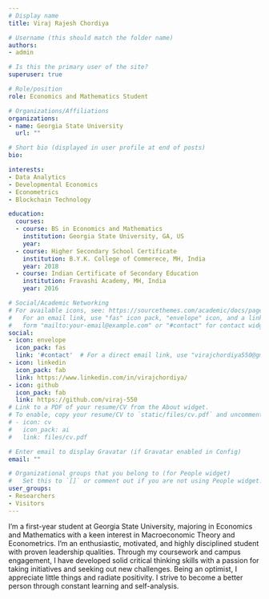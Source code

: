 ```yaml
---
# Display name
title: Viraj Rajesh Chordiya

# Username (this should match the folder name)
authors:
- admin

# Is this the primary user of the site?
superuser: true

# Role/position
role: Economics and Mathematics Student

# Organizations/Affiliations
organizations:
- name: Georgia State University
  url: ""

# Short bio (displayed in user profile at end of posts)
bio: 

interests:
- Data Analytics
- Developmental Economics
- Econometrics
- Blockchain Technology

education:
  courses:
  - course: BS in Economics and Mathematics
    institution: Georgia State University, GA, US
    year: 
  - course: Higher Secondary School Certificate
    institution: B.Y.K. College of Commerece, MH, India
    year: 2018
  - course: Indian Certificate of Secondary Education
    institution: Fravashi Academy, MH, India
    year: 2016

# Social/Academic Networking
# For available icons, see: https://sourcethemes.com/academic/docs/page-builder/#icons
#   For an email link, use "fas" icon pack, "envelope" icon, and a link in the
#   form "mailto:your-email@example.com" or "#contact" for contact widget.
social:
- icon: envelope
  icon_pack: fas
  link: '#contact'  # For a direct email link, use "virajchordiya550@gmail.com".
- icon: linkedin
  icon_pack: fab
  link: https://www.linkedin.com/in/virajchordiya/
- icon: github
  icon_pack: fab
  link: https://github.com/viraj-550
# Link to a PDF of your resume/CV from the About widget.
# To enable, copy your resume/CV to `static/files/cv.pdf` and uncomment the lines below.
# - icon: cv
#   icon_pack: ai
#   link: files/cv.pdf

# Enter email to display Gravatar (if Gravatar enabled in Config)
email: ""

# Organizational groups that you belong to (for People widget)
#   Set this to `[]` or comment out if you are not using People widget.
user_groups:
- Researchers
- Visitors
---
```

I’m a first-year student at Georgia State University, majoring in Economics and Mathematics with a keen interest in Macroeconomic Theory and Econometrics. I’m an enthusiastic, motivated, and highly disciplined student with proven leadership qualities. Through my coursework and campus engagement, I have developed solid critical thinking skills with a passion for taking initiatives and seeking out new challenges. Being an optimist, I appreciate little things and radiate positivity. I strive to become a better person through constant learning and self-analysis.
